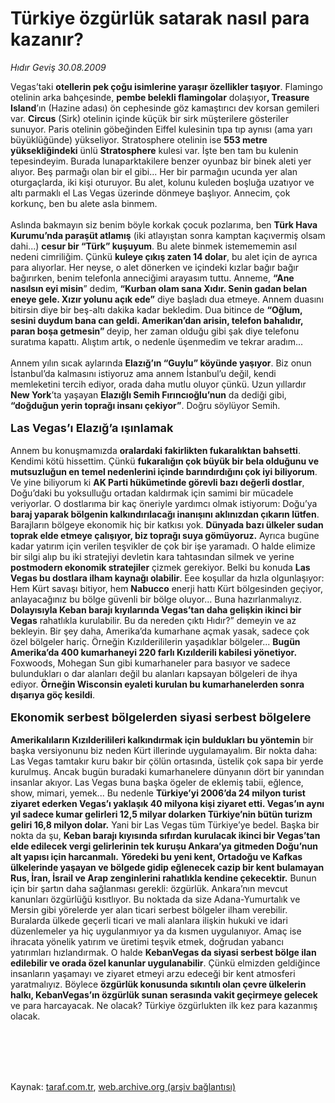 # Türkiye özgürlük satarak nasıl para kazanır?

*Hıdır Geviş 30.08.2009*

<div class="taraf_structure_2col_1zq">
<div class="margen_n">



 <p>Vegas’taki <b>otellerin pek çoğu isimlerine yaraşır özellikler taşıyor</b>. Flamingo otelinin arka bahçesinde, <b>pembe belekli flamingolar</b> dolaşıyor<b>, Treasure Island</b>’ın (Hazine adası) ön cephesinde göz kamaştırıcı dev korsan gemileri var. <b>Circus</b> (Sirk) otelinin içinde küçük bir sirk müşterilere gösteriler sunuyor. Paris otelinin göbeğinden Eiffel kulesinin tıpa tıp aynısı (ama yarı büyüklüğünde) yükseliyor. Stratosphere otelinin ise <b>553 metre yüksekliğindeki</b> ünlü <b>Stratosphere</b> kulesi var. İşte ben tam bu kulenin tepesindeyim. Burada lunaparktakilere benzer oyunbaz bir binek aleti yer alıyor. Beş parmağı olan bir el gibi... Her bir parmağın ucunda yer alan oturgaçlarda, iki kişi oturuyor. Bu alet, kolunu kuleden boşluğa uzatıyor ve altı parmaklı el Las Vegas üzerinde dönmeye başlıyor. Annecim, çok korkunç, ben bu alete asla binmem. <br/><br/>Aslında bakmayın siz benim böyle korkak çocuk pozlarıma, ben <b>Türk Hava Kurumu’nda paraşüt atlamış</b> (iki atlayıştan sonra kamptan kaçıvermiş olsam dahi...) <b>cesur bir “Türk” kuşuyum</b>. Bu alete binmek istemememin asıl nedeni cimriliğim. Çünkü <b>kuleye çıkış zaten 14 dolar</b>, bu alet için de ayrıca para alıyorlar. Her neyse, o alet dönerken ve içindeki kızlar bağır bağır bağırırken, benim telefonla anneciğimi arayasım tuttu. Anneme, <b>“Ane nasılsın eyi misin</b>” dedim, <b>“Kurban olam sana Xıdır. Senin gadan belan eneye gele. Xızır yolunu açık ede”</b> diye başladı dua etmeye. Annem duasını bitirsin diye bir beş-altı dakika kadar bekledim. Dua bitince de <b>“Oğlum, sesini duydum bana can geldi. Amerikan’dan arisin, telefon bahalıdır, paran boşa getmesin” </b>deyip, her zaman olduğu gibi şak diye telefonu suratıma kapattı. Alıştım artık, o nedenle üşenmedim ve tekrar aradım... <br/><br/>Annem yılın sıcak aylarında <b>Elazığ’ın “Guylu” köyünde yaşıyor</b>. Biz onun İstanbul’da kalmasını istiyoruz ama annem İstanbul’u değil, kendi memleketini tercih ediyor, orada daha mutlu oluyor çünkü. Uzun yıllardır <b>New York</b>’ta yaşayan <b>Elazığlı Semih Fırıncıoğlu’nun</b> da dediği gibi, <b>“doğduğun yerin toprağı insanı çekiyor”</b>. Doğru söylüyor Semih. <b> </b> <b><br/><br/><font size="4">Las Vegas’ı Elazığ’a ışınlamak</font></b> <br/><br/>Annem bu konuşmamızda <b>oralardaki fakirlikten fukaralıktan bahsetti</b>. Kendimi kötü hissettim. Çünkü <b>fukaralığın çok büyük bir bela olduğunu ve mutsuzluğun en temel nedenlerini içinde barındırdığını çok iyi biliyorum</b>. Ve yine biliyorum ki <b>AK Parti hükümetinde görevli bazı değerli dostlar</b>, Doğu’daki bu yoksulluğu ortadan kaldırmak için samimi bir mücadele veriyorlar. O dostlarıma bir kaç öneriyle yardımcı olmak istiyorum: Doğu’ya <b>baraj yaparak bölgenin kalkındırılacağı inanışını aklınızdan çıkarın lütfen</b>. Barajların bölgeye ekonomik hiç bir katkısı yok. <b>Dünyada bazı ülkeler sudan toprak elde etmeye çalışıyor, biz toprağı suya gömüyoruz.</b> Ayrıca bugüne kadar yatırım için verilen teşvikler de çok bir işe yaramadı. O halde elimize bir silgi alıp bu iki stratejiyi devletin kara tahtasından silmek ve yerine <b>postmodern ekonomik stratejiler</b> çizmek gerekiyor. Belki bu konuda <b>Las Vegas bu dostlara ilham kaynağı olabilir</b>. Eee koşullar da hızla olgunlaşıyor: Hem Kürt savaşı bitiyor, hem <b>Nabucco</b> enerji hattı Kürt bölgesinden geçiyor, anlayacağınız bu bölge güvenli bir bölge oluyor... Buna hazırlanmalıyız. <b>Dolayısıyla Keban barajı kıyılarında Vegas’tan daha gelişkin ikinci bir Vegas</b> rahatlıkla kurulabilir. Bu da nereden çıktı Hıdır?” demeyin ve az bekleyin. Bir şey daha, Amerika’da kumarhane açmak yasak, sadece çok özel bölgeler hariç. Örneğin Kızılderililerin yaşadıklar bölgeler... <b>Bugün Amerika’da 400 kumarhaneyi 220 farlı Kızılderili kabilesi yönetiyor. </b>Foxwoods, Mohegan Sun gibi kumarhaneler para basıyor ve sadece bulundukları o dar alanları değil bu alanları kapsayan bölgeleri de ihya ediyor. <b>Örneğin Wisconsin eyaleti kurulan bu kumarhanelerden sonra dışarıya göç kesildi</b>. <b> </b> <b><br/><br/><font size="4">Ekonomik serbest bölgelerden siyasi serbest bölgelere</font></b> <b><br/><br/>Amerikalıların Kızılderilileri kalkındırmak için buldukları bu yöntemin</b> bir başka versiyonunu biz neden Kürt illerinde uygulamayalım. Bir nokta daha: Las Vegas tamtakır kuru bakır bir çölün ortasında, üstelik çok sapa bir yerde kurulmuş. Ancak bugün buradaki kumarhanelere dünyanın dört bir yanından insanlar akıyor. Las Vegas buna başka ögeler de eklemiş tabii, eğlence, show, mimari, yemek... Bu nedenle <b>Türkiye’yi 2006’da 24 milyon turist ziyaret ederken Vegas’ı yaklaşık 40 milyona kişi ziyaret etti. Vegas’ın aynı yıl sadece kumar gelirleri 12,5 milyar dolarken Türkiye’nin bütün turizm geliri 16,8 milyon dolar.</b> Yani bir Las Vegas tüm Türkiye’ye bedel. Başka bir nokta da şu, <b>Keban barajı kıyısında sıfırdan kurulacak ikinci bir Vegas’tan elde edilecek vergi gelirlerinin tek kuruşu Ankara’ya gitmeden Doğu’nun alt yapısı için harcanmalı.</b> <b>Yöredeki bu yeni kent, Ortadoğu ve Kafkas ülkelerinde yaşayan ve bölgede gidip eğlenecek cazip bir kent bulamayan Rus, İran, İsrail ve Arap zenginlerini rahatlıkla kendine çekecektir.</b> Bunun için bir şartın daha sağlanması gerekli: özgürlük. Ankara’nın mevcut kanunları özgürlüğü kısıtlıyor. Bu noktada da size Adana-Yumurtalık ve Mersin gibi yörelerde yer alan ticari serbest bölgeler ilham verebilir. Buralarda ülkede geçerli ticari ve mali alanlara ilişkin hukuki ve idari düzenlemeler ya hiç uygulanmıyor ya da kısmen uygulanıyor. Amaç ise ihracata yönelik yatırım ve üretimi teşvik etmek, doğrudan yabancı yatırımları hızlandırmak. O halde <b>KebanVegas da siyasi serbest bölge ilan edilebilir ve orada özel kanunlar uygulanabilir</b>. Çünkü elmizden geldiğince insanların yaşamayı ve ziyaret etmeyi arzu edeceği bir kent atmosferi yaratmalıyız. Böylece <b>özgürlük konusunda sıkıntılı olan çevre ülkelerin halkı, KebanVegas’ın özgürlük sunan serasında vakit geçirmeye gelecek</b> ve para harcayacak. Ne olacak? Türkiye özgürlukten ilk kez para kazanmış olacak.</p>
<br/>
<br/>
<br/>



<br/>


<div id="taraf_not">
</div>

</div>


</div>

Kaynak: [taraf.com.tr](http://taraf.com.tr:80/makale/7173.htm), [web.archive.org (arşiv bağlantısı)](http://web.archive.org/web/20091029073632/http://taraf.com.tr:80/makale/7173.htm)
